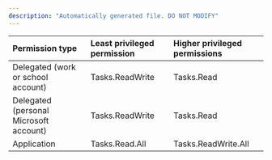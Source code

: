 ```yaml
---
description: "Automatically generated file. DO NOT MODIFY"
---
```


|Permission type|Least privileged permission|Higher privileged permissions|
|:---|:---|:---|
|Delegated (work or school account)|Tasks.ReadWrite|Tasks.Read|
|Delegated (personal Microsoft account)|Tasks.ReadWrite|Tasks.Read|
|Application|Tasks.Read.All|Tasks.ReadWrite.All|

